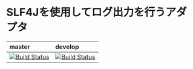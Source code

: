 # SLF4Jを使用してログ出力を行うアダプタ


| master | develop |
|:-----------|:------------|
|[![Build Status](https://travis-ci.org/nablarch/nablarch-slf4j-adaptor.svg?branch=master)](https://travis-ci.org/nablarch/nablarch-slf4j-adaptor)|[![Build Status](https://travis-ci.org/nablarch/nablarch-slf4j-adaptor.svg?branch=develop)](https://travis-ci.org/nablarch/nablarch-slf4j-adaptor)|
